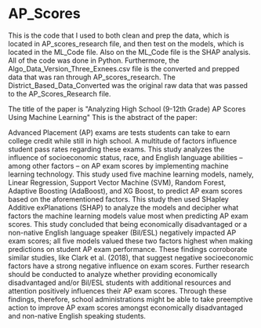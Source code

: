 # AP_Scores
This is the code that I used to both clean and prep the data, which is located in AP_scores_research file, and then test on the models, which is located in the ML_Code file. Also on the ML_Code file is the SHAP analysis. All of the code was done in Python. Furthermore, the Algo_Data_Version_Three_Exnees.csv file is the converted and prepped data that was ran through AP_scores_research. The District_Based_Data_Converted was the original raw data that was passed to the AP_Scores_Research file.

The title of the paper is "Analyzing High School (9-12th Grade) AP Scores Using Machine Learning"
This is the abstract of the paper:

Advanced Placement (AP) exams are tests students can take to earn college credit while still in high school. A multitude of factors influence student pass rates regarding these exams. This study analyzes the influence of socioeconomic status, race, and English language abilities – among other factors – on AP exam scores by implementing machine learning technology. This study used five machine learning models, namely, Linear Regression, Support Vector Machine (SVM), Random Forest, Adaptive Boosting (AdaBoost), and XG Boost, to predict AP exam scores based on the aforementioned factors. This study then used SHapley Additive exPlanations (SHAP) to analyze the models and decipher what factors the machine learning models value most when predicting AP exam scores. This study concluded that being economically disadvantaged or a non-native English language speaker (Bil/ESL) negatively impacted AP exam scores; all five models valued these two factors highest when making predictions on student AP exam performance. These findings corroborate similar studies, like Clark et al. (2018), that suggest negative socioeconomic factors have a strong negative influence on exam scores. Further research should be conducted to analyze whether providing economically disadvantaged and/or Bil/ESL students with additional resources and attention positively influences their AP exam scores. Through these findings, therefore, school administrations might be able to take preemptive action to improve AP exam scores amongst economically disadvantaged and non-native English speaking students.
